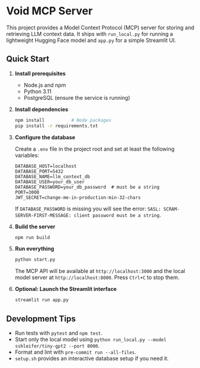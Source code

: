 # Void MCP Server

This project provides a Model Context Protocol (MCP) server for storing and retrieving LLM context data. It ships with `run_local.py` for running a lightweight Hugging Face model and `app.py` for a simple Streamlit UI.

## Quick Start

1. **Install prerequisites**
   - Node.js and npm
   - Python 3.11
   - PostgreSQL (ensure the service is running)

2. **Install dependencies**
   ```bash
   npm install          # Node packages
   pip install -r requirements.txt
   ```

3. **Configure the database**

   Create a `.env` file in the project root and set at least the following variables:
   ```env
   DATABASE_HOST=localhost
   DATABASE_PORT=5432
   DATABASE_NAME=llm_context_db
   DATABASE_USER=your_db_user
   DATABASE_PASSWORD=your_db_password  # must be a string
   PORT=3000
   JWT_SECRET=change-me-in-production-min-32-chars
   ```
   If `DATABASE_PASSWORD` is missing you will see the error:
   `SASL: SCRAM-SERVER-FIRST-MESSAGE: client password must be a string`.

4. **Build the server**
   ```bash
   npm run build
   ```

5. **Run everything**
   ```bash
   python start.py
   ```
   The MCP API will be available at `http://localhost:3000` and the local model server at `http://localhost:8000`. Press `Ctrl+C` to stop them.

6. **Optional: Launch the Streamlit interface**
   ```bash
   streamlit run app.py
   ```

## Development Tips

- Run tests with `pytest` and `npm test`.
- Start only the local model using `python run_local.py --model sshleifer/tiny-gpt2 --port 8000`.
- Format and lint with `pre-commit run --all-files`.
- `setup.sh` provides an interactive database setup if you need it.



